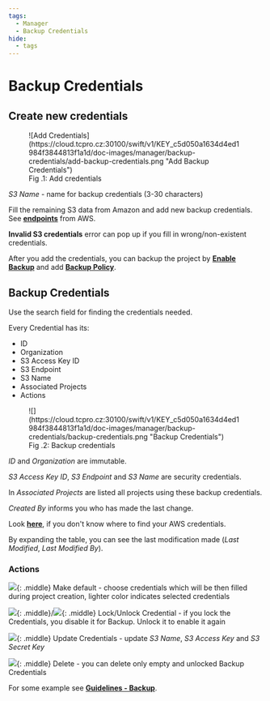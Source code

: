 ```yaml
---
tags:
  - Manager
  - Backup Credentials
hide:
  - tags
---
```


# **Backup Credentials**

## **Create new credentials**

<figure markdown>
  ![Add Credentials](https://cloud.tcpro.cz:30100/swift/v1/KEY_c5d050a1634d4ed1984f3844813f1a1d/doc-images/manager/backup-credentials/add-backup-credentials.png "Add Backup Credentials")
  <figcaption>Fig .1: Add credentials</figcaption>
</figure>

*S3 Name* - name for backup credentials (3-30 characters)

Fill the remaining S3 data from Amazon and add new backup credentials. See [**endpoints**](https://docs.aws.amazon.com/general/latest/gr/s3.html) from AWS.

**Invalid S3 credentials** error can pop up if you fill in wrong/non-existent credentials.

After you add the credentials, you can backup the project by [**Enable Backup**](../projects/project-details-k8s/#enabledisable-backup) and add [**Backup Policy**](../projects/project-details-k8s/#backup-policy).

## **Backup Credentials**

Use the search field for finding the credentials needed.

Every Credential has its:

* ID
* Organization
* S3 Access Key ID
* S3 Endpoint
* S3 Name
* Associated Projects
* Actions

<figure markdown>
  ![](https://cloud.tcpro.cz:30100/swift/v1/KEY_c5d050a1634d4ed1984f3844813f1a1d/doc-images/manager/backup-credentials/backup-credentials.png "Backup Credentials")
  <figcaption>Fig .2: Backup credentials</figcaption>
</figure>

*ID* and *Organization* are immutable.

*S3 Access Key ID*, *S3 Endpoint* and *S3 Name* are security credentials.

In *Associated Projects* are listed all projects using these backup credentials.

*Created By* informs you who has made the last change.

Look [**here**](../../guidelines/create-credentials/where-to-find-credentials#aws), if you don't know where to find your AWS credentials.

By expanding the table, you can see the last modification made (*Last Modified*, *Last Modified By*).

### **Actions**

![](https://cloud.tcpro.cz:30100/swift/v1/KEY_c5d050a1634d4ed1984f3844813f1a1d/doc-images/icons/make-default.png){: .middle} Make default - choose credentials which will be then filled during project creation, lighter color indicates selected credentials

![](https://cloud.tcpro.cz:30100/swift/v1/KEY_c5d050a1634d4ed1984f3844813f1a1d/doc-images/icons/lock.png){: .middle}/![](https://cloud.tcpro.cz:30100/swift/v1/KEY_c5d050a1634d4ed1984f3844813f1a1d/doc-images/icons/unlock.png){: .middle} Lock/Unlock Credential - if you lock the Credentials, you disable it for Backup. Unlock it to enable it again

![](https://cloud.tcpro.cz:30100/swift/v1/KEY_c5d050a1634d4ed1984f3844813f1a1d/doc-images/icons/edit.png){: .middle} Update Credentials - update *S3 Name*, *S3 Access Key* and *S3 Secret Key*

![](https://cloud.tcpro.cz:30100/swift/v1/KEY_c5d050a1634d4ed1984f3844813f1a1d/doc-images/icons/delete.png){: .middle} Delete - you can delete only empty and unlocked Backup Credentials

For some example see [**Guidelines - Backup**](../../guidelines/backup-monitoring-lock-reboot/#enabledisable-backup).
